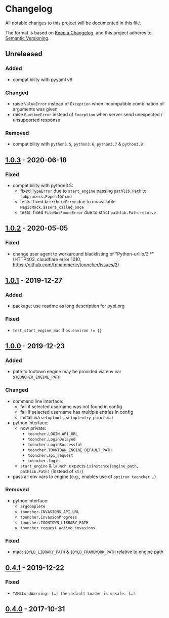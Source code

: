 # Changelog
All notable changes to this project will be documented in this file.

The format is based on [Keep a Changelog](https://keepachangelog.com/en/1.0.0/),
and this project adheres to [Semantic Versioning](https://semver.org/spec/v2.0.0.html).

## Unreleased
### Added
- compatibility with pyyaml v6

### Changed
- raise `ValueError` instead of `Exception` when incompatible combination of
  arguments was given
- raise `RuntimeError` instead of `Exception` when server send
  unexpected / unsupported response

### Removed
- compatibility with `python3.5`, `python3.6`, `python3.7` & `python3.8`

## [1.0.3] - 2020-06-18
### Fixed
- compatibility with python3.5:
  - fixed `TypeError` due to `start_engine` passing `pathlib.Path`
    to `subprocess.Popen` for `cwd`
  - tests: fixed `AttributeError` due to unavailable `MagicMock.assert_called_once`
  - tests: fixed `FileNotFoundError` due to strict `pathlib.Path.resolve`

## [1.0.2] - 2020-05-05
### Fixed
- change user agent to workaround blacklisting of "Python-urllib/3.*"
  (HTTP403, cloudflare error 1010, https://github.com/fphammerle/tooncher/issues/2)

## [1.0.1] - 2019-12-27
### Added
- package: use readme as long description for pypi.org

### Fixed
- `test_start_engine_mac` if `os.environ != {}`

## [1.0.0] - 2019-12-23
### Added
- path to tootown engine may be provided via env var `$TOONCHER_ENGINE_PATH`

### Changed
- command line interface:
  - fail if selected username was not found in config
  - fail if selected username has multiple entries in config
  - install via `setuptools.setup(entry_points=…)`
- python interface:
  - now private:
    - `tooncher.LOGIN_API_URL`
    - `tooncher.LoginDelayed`
    - `tooncher.LoginSuccessful`
    - `tooncher.TOONTOWN_ENGINE_DEFAULT_PATH`
    - `tooncher.api_request`
    - `tooncher.login`
  - `start_engine` & `launch`: expects `isinstance(engine_path, pathlib.Path)`
    (instead of `str`)
- pass all env vars to engine
  (e.g., enables use of `optirun tooncher …`)

### Removed
- python interface:
  - `argcomplete`
  - `tooncher.INVASIONS_API_URL`
  - `tooncher.InvasionProgress`
  - `tooncher.TOONTOWN_LIBRARY_PATH`
  - `tooncher.request_active_invasions`

### Fixed
- mac: `$DYLD_LIBRARY_PATH` & `$DYLD_FRAMEWORK_PATH` relative to engine path

## [0.4.1] - 2019-12-22
### Fixed
- `YAMLLoadWarning: […] the default Loader is unsafe. […]`

## [0.4.0] - 2017-10-31

[Unreleased]: https://github.com/fphammerle/tooncher/compare/1.0.3...HEAD
[1.0.3]: https://github.com/fphammerle/tooncher/compare/1.0.2...1.0.3
[1.0.2]: https://github.com/fphammerle/tooncher/compare/1.0.1...1.0.2
[1.0.1]: https://github.com/fphammerle/tooncher/compare/1.0.0...1.0.1
[1.0.0]: https://github.com/fphammerle/tooncher/compare/0.4.1...1.0.0
[0.4.1]: https://github.com/fphammerle/tooncher/compare/0.4.0...0.4.1
[0.4.0]: https://github.com/fphammerle/tooncher/compare/0.3.1...0.4.0
